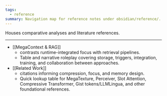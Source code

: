 ```yaml
---
tags:
  - reference
summary: Navigation map for reference notes under obsidian/reference/.
---
```

Houses comparative analyses and literature references.

---

- [[MegaContext & RAG]]
    - contrasts runtime-integrated focus with retrieval pipelines.
    - Table and narrative roleplay covering storage, triggers, integration, training, and collaboration between approaches.
- [[Related Work]]
    - citations informing compression, focus, and memory design.
    - Quick lookup table for MegaTexture, Perceiver, Slot Attention, Compressive Transformer, Gist tokens/LLMLingua, and other foundational references.
